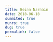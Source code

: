 ```yaml
---
title: Beinn Narnain
date: 2018-06-18
summited: true
munro: true
dug: true
permalink: false
---
```

